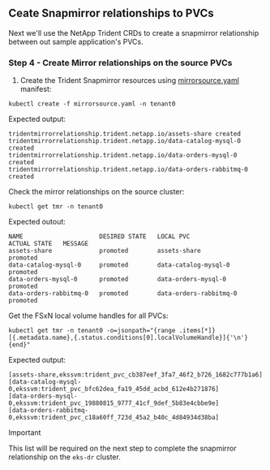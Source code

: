 ## Ceate Snapmirror relationships to PVCs
Next we'll use the NetApp Trident CRDs to create a snapmirror relationship between out sample application's PVCs. 

### Step 4 - Create Mirror relationships on the source PVCs

1) Create the Trident Snapmirror resources using [mirrorsource.yaml](mirrorsource.yaml) manifest:
```
kubectl create -f mirrorsource.yaml -n tenant0
```
Expected output:
```
tridentmirrorrelationship.trident.netapp.io/assets-share created
tridentmirrorrelationship.trident.netapp.io/data-catalog-mysql-0 created
tridentmirrorrelationship.trident.netapp.io/data-orders-mysql-0 created
tridentmirrorrelationship.trident.netapp.io/data-orders-rabbitmq-0 created
```
Check the mirror relationships on the source cluster:
```
kubectl get tmr -n tenant0
```
Expected outout:
```
NAME                     DESIRED STATE   LOCAL PVC                ACTUAL STATE   MESSAGE
assets-share             promoted        assets-share             promoted       
data-catalog-mysql-0     promoted        data-catalog-mysql-0     promoted       
data-orders-mysql-0      promoted        data-orders-mysql-0      promoted       
data-orders-rabbitmq-0   promoted        data-orders-rabbitmq-0   promoted       
```
Get the FSxN local volume handles for all PVCs:
```
kubectl get tmr -n tenant0 -o=jsonpath="{range .items[*]}[{.metadata.name},{.status.conditions[0].localVolumeHandle}]{'\n'}{end}"
```
Expected output:
```
[assets-share,ekssvm:trident_pvc_cb387eef_3fa7_46f2_b726_1682c777b1a6]
[data-catalog-mysql-0,ekssvm:trident_pvc_bfc62dea_fa19_45dd_acbd_612e4b271876]
[data-orders-mysql-0,ekssvm:trident_pvc_19880815_9777_41cf_9def_5b83e4cbbe9e]
[data-orders-rabbitmq-0,ekssvm:trident_pvc_c18a60ff_723d_45a2_b40c_4d84934d38ba]
```
> [!IMPORTANT]
> This list will be required on the next step to complete the snapmirror relationship on the `eks-dr` cluster. 